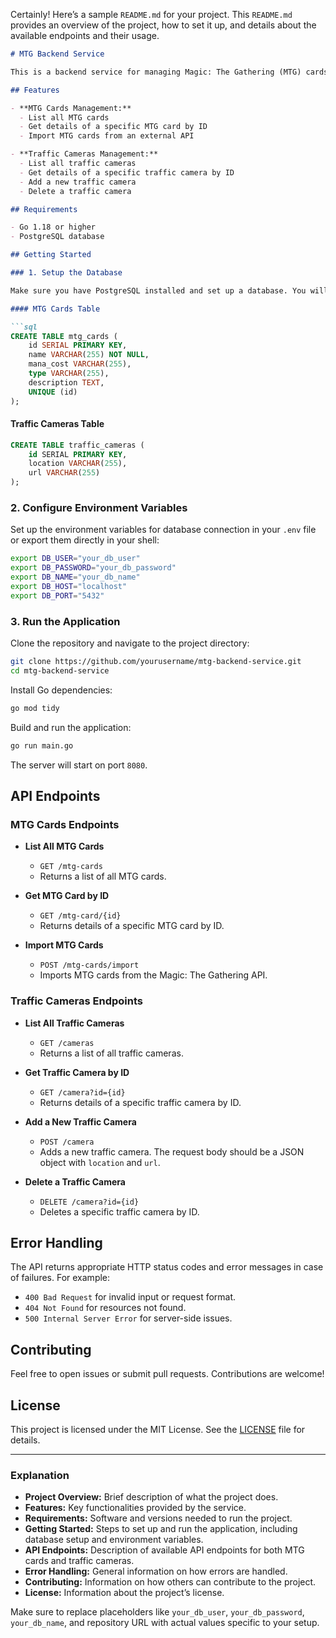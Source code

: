 Certainly! Here’s a sample `README.md` for your project. This `README.md` provides an overview of the project, how to set it up, and details about the available endpoints and their usage.

```markdown
# MTG Backend Service

This is a backend service for managing Magic: The Gathering (MTG) cards and traffic cameras. It provides endpoints to list, retrieve, import, and manage MTG cards, as well as to handle traffic camera data.

## Features

- **MTG Cards Management:**
  - List all MTG cards
  - Get details of a specific MTG card by ID
  - Import MTG cards from an external API

- **Traffic Cameras Management:**
  - List all traffic cameras
  - Get details of a specific traffic camera by ID
  - Add a new traffic camera
  - Delete a traffic camera

## Requirements

- Go 1.18 or higher
- PostgreSQL database

## Getting Started

### 1. Setup the Database

Make sure you have PostgreSQL installed and set up a database. You will need to create the following tables in your database:

#### MTG Cards Table

```sql
CREATE TABLE mtg_cards (
    id SERIAL PRIMARY KEY,
    name VARCHAR(255) NOT NULL,
    mana_cost VARCHAR(255),
    type VARCHAR(255),
    description TEXT,
    UNIQUE (id)
);
```

#### Traffic Cameras Table

```sql
CREATE TABLE traffic_cameras (
    id SERIAL PRIMARY KEY,
    location VARCHAR(255),
    url VARCHAR(255)
);
```

### 2. Configure Environment Variables

Set up the environment variables for database connection in your `.env` file or export them directly in your shell:

```bash
export DB_USER="your_db_user"
export DB_PASSWORD="your_db_password"
export DB_NAME="your_db_name"
export DB_HOST="localhost"
export DB_PORT="5432"
```

### 3. Run the Application

Clone the repository and navigate to the project directory:

```bash
git clone https://github.com/yourusername/mtg-backend-service.git
cd mtg-backend-service
```

Install Go dependencies:

```bash
go mod tidy
```

Build and run the application:

```bash
go run main.go
```

The server will start on port `8080`.

## API Endpoints

### MTG Cards Endpoints

- **List All MTG Cards**
  - `GET /mtg-cards`
  - Returns a list of all MTG cards.

- **Get MTG Card by ID**
  - `GET /mtg-card/{id}`
  - Returns details of a specific MTG card by ID.

- **Import MTG Cards**
  - `POST /mtg-cards/import`
  - Imports MTG cards from the Magic: The Gathering API.

### Traffic Cameras Endpoints

- **List All Traffic Cameras**
  - `GET /cameras`
  - Returns a list of all traffic cameras.

- **Get Traffic Camera by ID**
  - `GET /camera?id={id}`
  - Returns details of a specific traffic camera by ID.

- **Add a New Traffic Camera**
  - `POST /camera`
  - Adds a new traffic camera. The request body should be a JSON object with `location` and `url`.

- **Delete a Traffic Camera**
  - `DELETE /camera?id={id}`
  - Deletes a specific traffic camera by ID.

## Error Handling

The API returns appropriate HTTP status codes and error messages in case of failures. For example:

- `400 Bad Request` for invalid input or request format.
- `404 Not Found` for resources not found.
- `500 Internal Server Error` for server-side issues.

## Contributing

Feel free to open issues or submit pull requests. Contributions are welcome!

## License

This project is licensed under the MIT License. See the [LICENSE](LICENSE) file for details.

---

### Explanation

- **Project Overview:** Brief description of what the project does.
- **Features:** Key functionalities provided by the service.
- **Requirements:** Software and versions needed to run the project.
- **Getting Started:** Steps to set up and run the application, including database setup and environment variables.
- **API Endpoints:** Description of available API endpoints for both MTG cards and traffic cameras.
- **Error Handling:** General information on how errors are handled.
- **Contributing:** Information on how others can contribute to the project.
- **License:** Information about the project’s license.

Make sure to replace placeholders like `your_db_user`, `your_db_password`, `your_db_name`, and repository URL with actual values specific to your setup.
